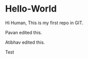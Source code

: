 # Hello-World

Hi Human,
This is my first repo in GIT.

Pavan edited this.

Atibhav edited this.

Test